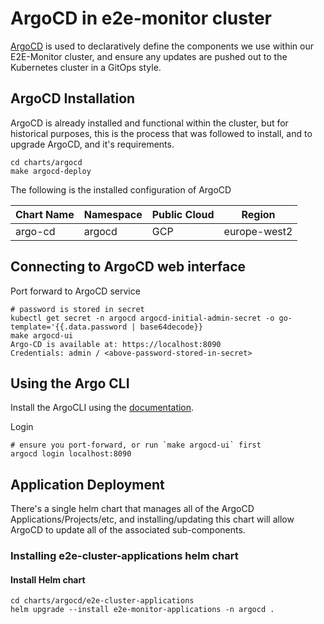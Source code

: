 # ArgoCD in e2e-monitor cluster

[ArgoCD](https://argo-cd.readthedocs.io/en/stable/) is used to declaratively define the components we use within our E2E-Monitor cluster, and ensure any updates are pushed out to the Kubernetes cluster in a GitOps style.

## ArgoCD Installation

ArgoCD is already installed and functional within the cluster, but for historical purposes, this is the process that was followed to install, and to upgrade ArgoCD, and it's requirements.

```shell
cd charts/argocd
make argocd-deploy
```

The following is the installed configuration of ArgoCD

| Chart Name | Namespace | Public Cloud | Region |
|---|---|---|---|
| argo-cd | argocd | GCP | europe-west2 |

## Connecting to ArgoCD web interface

Port forward to ArgoCD service

```shell
# password is stored in secret
kubectl get secret -n argocd argocd-initial-admin-secret -o go-template='{{.data.password | base64decode}}
make argocd-ui
Argo-CD is available at: https://localhost:8090
Credentials: admin / <above-password-stored-in-secret>
```

## Using the Argo CLI

Install the ArgoCLI using the [documentation](https://argo-cd.readthedocs.io/en/stable/cli_installation/).

Login

```
# ensure you port-forward, or run `make argocd-ui` first
argocd login localhost:8090
```

## Application Deployment

There's a single helm chart that manages all of the ArgoCD Applications/Projects/etc, and installing/updating this chart will allow ArgoCD to update all of the associated sub-components.

### Installing e2e-cluster-applications helm chart

#### Install Helm chart

```shell
cd charts/argocd/e2e-cluster-applications
helm upgrade --install e2e-monitor-applications -n argocd .
```
